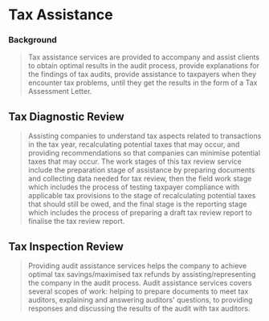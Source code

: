 # Tax Assistance
### Background
> Tax assistance services are provided to accompany and assist clients to obtain optimal results in the audit process, provide explanations for the findings of tax audits, provide assistance to taxpayers when they encounter tax problems, until they get the results in the form of a Tax Assessment Letter.
## Tax Diagnostic Review
> Assisting companies to understand tax aspects related to transactions in the tax year, recalculating potential taxes that may occur, and providing recommendations so that companies can minimise potential taxes that may occur.
> The work stages of this tax review service include the preparation stage of assistance by preparing documents and collecting data needed for tax review, then the field work stage which includes the process of testing taxpayer compliance with applicable tax provisions to the stage of recalculating potential taxes that should still be owed, and the final stage is the reporting stage which includes the process of preparing a draft tax review report to finalise the tax review report.  
## Tax Inspection Review
> Providing audit assistance services helps the company to achieve optimal tax savings/maximised tax refunds by assisting/representing the company in the audit process.
> Audit assistance services covers several scopes of work: helping to prepare documents to meet tax auditors, explaining and answering auditors' questions, to providing responses and discussing the results of the audit with tax auditors.